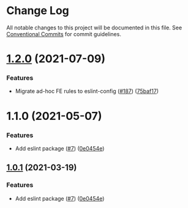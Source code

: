 # Change Log

All notable changes to this project will be documented in this file.
See [Conventional Commits](https://conventionalcommits.org) for commit guidelines.

# [1.2.0](https://github.com/payflowswap/pancake-toolkit/tree/master/packages/eslint-config-payflow/compare/@payflowswap/eslint-config-payflow@1.1.0...@payflowswap/eslint-config-payflow@1.2.0) (2021-07-09)


### Features

* Migrate ad-hoc FE rules to eslint-config ([#187](https://github.com/payflowswap/pancake-toolkit/tree/master/packages/eslint-config-payflow/issues/187)) ([75baf17](https://github.com/payflowswap/pancake-toolkit/tree/master/packages/eslint-config-payflow/commit/75baf175c8316fdfc549bc99e2bc38d65b18c5b6))





# 1.1.0 (2021-05-07)


### Features

* Add eslint package ([#7](https://github.com/payflowswap/pancake-toolkit/tree/master/packages/eslint-config-payflow/issues/7)) ([0e0454e](https://github.com/payflowswap/pancake-toolkit/tree/master/packages/eslint-config-payflow/commit/0e0454eb9a63e976934956dc5c66fbef2ce2017a))





## [1.0.1](https://github.com/payflowswap/pancake-toolkit/tree/master/packages/eslint-config-payflow/compare/@pancakeswap-libs/eslint-config-payflow@1.0.1...@pancakeswap-libs/eslint-config-payflow@1.0.1) (2021-03-19)


### Features

* Add eslint package ([#7](https://github.com/payflowswap/pancake-toolkit/tree/master/packages/eslint-config-payflow/issues/7)) ([0e0454e](https://github.com/payflowswap/pancake-toolkit/tree/master/packages/eslint-config-payflow/commit/0e0454eb9a63e976934956dc5c66fbef2ce2017a))
